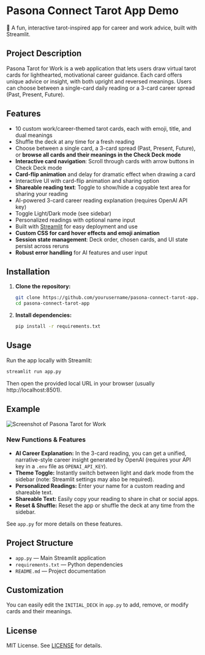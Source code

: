 # Pasona Connect Tarot App Demo

🔮 A fun, interactive tarot-inspired app for career and work advice, built with Streamlit.

## Project Description

Pasona Tarot for Work is a web application that lets users draw virtual tarot cards for lighthearted, motivational career guidance. Each card offers unique advice or insight, with both upright and reversed meanings. Users can choose between a single-card daily reading or a 3-card career spread (Past, Present, Future).

## Features

- 10 custom work/career-themed tarot cards, each with emoji, title, and dual meanings
- Shuffle the deck at any time for a fresh reading
- Choose between a single card, a 3-card spread (Past, Present, Future), or **browse all cards and their meanings in the Check Deck mode**
- **Interactive card navigation**: Scroll through cards with arrow buttons in Check Deck mode
- **Card-flip animation** and delay for dramatic effect when drawing a card
- Interactive UI with card-flip animation and sharing option
- **Shareable reading text**: Toggle to show/hide a copyable text area for sharing your reading
- AI-powered 3-card career reading explanation (requires OpenAI API key)
- Toggle Light/Dark mode (see sidebar)
- Personalized readings with optional name input
- Built with [Streamlit](https://streamlit.io/) for easy deployment and use
- **Custom CSS for card hover effects and emoji animation**
- **Session state management**: Deck order, chosen cards, and UI state persist across reruns
- **Robust error handling** for AI features and user input

## Installation

1. **Clone the repository:**
   ```bash
   git clone https://github.com/yourusername/pasona-connect-tarot-app.git
   cd pasona-connect-tarot-app
   ```
2. **Install dependencies:**
   ```bash
   pip install -r requirements.txt
   ```

## Usage


Run the app locally with Streamlit:

```bash
streamlit run app.py
```

Then open the provided local URL in your browser (usually http://localhost:8501).

## Example


![Screenshot of Pasona Tarot for Work](screenshot.png)

### New Functions & Features

- **AI Career Explanation:** In the 3-card reading, you can get a unified, narrative-style career insight generated by OpenAI (requires your API key in a `.env` file as `OPENAI_API_KEY`).
- **Theme Toggle:** Instantly switch between light and dark mode from the sidebar (note: Streamlit settings may also be required).
- **Personalized Readings:** Enter your name for a custom reading and shareable text.
- **Shareable Text:** Easily copy your reading to share in chat or social apps.
- **Reset & Shuffle:** Reset the app or shuffle the deck at any time from the sidebar.

See `app.py` for more details on these features.

## Project Structure

- `app.py` — Main Streamlit application
- `requirements.txt` — Python dependencies
- `README.md` — Project documentation

## Customization

You can easily edit the `INITIAL_DECK` in `app.py` to add, remove, or modify cards and their meanings.

## License

MIT License. See [LICENSE](LICENSE) for details.